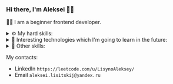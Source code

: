 ### Hi there, I'm Aleksei 👋🏻

👨‍💻 I am a beginner frontend developer.<br/>

<details>
  <summary>
     ⚙️ My hard skills:
  </summary>
  <br/>
  <div>
    <img src="https://img.shields.io/badge/HTML-F16529?style=for-the-badge&logo=html5&logoColor=white" />
    <img src="https://img.shields.io/badge/CSS-1572B6?style=for-the-badge&logo=css3&logoColor=white" />
    <img src="https://img.shields.io/badge/Sass-c06191?style=for-the-badge&logo=sass&logoColor=white" />  
    <img src="https://img.shields.io/badge/Less-284a7e?style=for-the-badge&logo=less&logoColor=white" />  
    <img src="https://img.shields.io/badge/Css%20Modules-white?style=for-the-badge&logo=cssmodules&logoColor=black" />  
    <img src="https://img.shields.io/badge/Styled%20Components-DB7093?style=for-the-badge&logo=styledcomponents&logoColor=white" />  
    <img src="https://img.shields.io/badge/JavaScript-F7DF1E?style=for-the-badge&logo=javascript&logoColor=black" />
    <!-- <img src="https://img.shields.io/badge/TypeScript-007ACC?style=for-the-badge&logo=typescript&logoColor=white" /> -->
    <img src="https://img.shields.io/badge/React-20232A?style=for-the-badge&logo=react&logoColor=61DAFB" />
    <!-- <img src="https://img.shields.io/badge/React%20Query-002a47?style=for-the-badge&logo=reactquery&logoColor=f13e50" /> -->
    <img src="https://img.shields.io/badge/Redux-7248b5?style=for-the-badge&logo=redux&logoColor=white" />
    <img src="https://img.shields.io/badge/Formik-FF5733?style=for-the-badge&logo=formik&logoColor=white" />
    <!-- <img src="https://img.shields.io/badge/Redux%20Toolkit-7248b5?style=for-the-badge&logo=redux&logoColor=white" /> -->
    <!-- <img src="https://img.shields.io/badge/Redux%20Saga-gray?style=for-the-badge&logo=reduxsaga&logoColor=7ecc61" />
    <img src="https://img.shields.io/badge/Next.js-white?style=for-the-badge&logo=nextdotjs&logoColor=black" />
    <img src="https://img.shields.io/badge/Reselect-gray?style=for-the-badge" /> -->
    <!-- <img src="https://img.shields.io/badge/MobX-d45819?style=for-the-badge&logo=mobx&logoColor=white" /> -->
    <!-- <img src="https://img.shields.io/badge/GraphQL-d40490?style=for-the-badge&logo=graphql&logoColor=white" />
    <img src="https://img.shields.io/badge/Lodash-328bf1?style=for-the-badge&logo=lodash&logoColor=white" />
    <img src="https://img.shields.io/badge/Immutable.JS-2d3d50?style=for-the-badge" />
    <img src="https://img.shields.io/badge/ANTD-ec4152?style=for-the-badge&logo=antdesign&logoColor=white" /> -->
    <!-- <img src="https://img.shields.io/badge/i18next-048e81?style=for-the-badge&logo=i18next&logoColor=white" />  -->
    <br/>
    <br/>
    <!-- <img src="https://img.shields.io/badge/Node.js-43853D?style=for-the-badge&logo=node.js&logoColor=white" />
    <img src="https://img.shields.io/badge/Express.js-gray?style=for-the-badge&logo=express&logoColor=88bc3c" />
    <img src="https://img.shields.io/badge/Prisma-white?style=for-the-badge&logo=prisma&logoColor=0c3047" />
    <img src="https://img.shields.io/badge/Nodemon-70c546?style=for-the-badge&logo=nodemon&logoColor=4b493c" /> -->
    <br/>
    <br/>
    <!-- <img src="https://img.shields.io/badge/Docker-218ee0?style=for-the-badge&logo=docker&logoColor=white" />
    <img src="https://img.shields.io/badge/Lerna-white?style=for-the-badge&logo=lerna&logoColor=black" /> -->
    <img src="https://img.shields.io/badge/ESlint-462fb9?style=for-the-badge&logo=eslint&logoColor=white" /> 
    <!-- <img src="https://img.shields.io/badge/Jest-913e56?style=for-the-badge&logo=jest&logoColor=white" />
    <img src="https://img.shields.io/badge/Storybook-f1447e?style=for-the-badge&logo=storybook&logoColor=white" /> -->
    <img src="https://img.shields.io/badge/Gulp-dc4a4d?style=for-the-badge&logo=gulp&logoColor=white" />
    <img src="https://img.shields.io/badge/Webpack-1a72b6?style=for-the-badge&logo=webpack&logoColor=white" />
    <img src="https://img.shields.io/badge/Vite-white?style=for-the-badge&logo=vite&logoColor=f2ce30" />
    <!-- <img src="https://img.shields.io/badge/SSR-white?style=for-the-badge" /> -->
  </div>
</details>

<details>
  <summary>
     🔮 Interesting technologies which I'm going to learn in the future: 
  </summary>
  <br/>
  <div>
  <img src="https://img.shields.io/badge/TypeScript-007ACC?style=for-the-badge&logo=typescript&logoColor=white" /> 
    <!-- <img src="https://img.shields.io/badge/Runtypes-white?style=for-the-badge&logoColor=black" />
    <img src="https://img.shields.io/badge/XState-white?style=for-the-badge&logo=xstate&logoColor=black" />
    <img src="https://img.shields.io/badge/Nest.js-white?style=for-the-badge&logo=nestjs&logoColor=d5214b" />
    <img src="https://img.shields.io/badge/PostgreSQL-2f5c8b?style=for-the-badge&logo=postgresql&logoColor=white" />
    <img src="https://img.shields.io/badge/MongoDB-021c29?style=for-the-badge&logo=mongodb&logoColor=00e25f" />
    <img src="https://img.shields.io/badge/SQLite-033953?style=for-the-badge&logo=sqlite&logoColor=7cc1e1" />
    <img src="https://img.shields.io/badge/Elasticsearch-white?style=for-the-badge&logo=elasticsearch&logoColor=black" /> -->
  </div>
</details>

<details>
 <summary>
     📙 Other skills:
  </summary>
  <br/>
  <div>
    <img src="https://img.shields.io/badge/Photoshop-011c33?style=for-the-badge&logo=adobephotoshop&logoColor=2fa0f2" />
    <!-- <img src="https://img.shields.io/badge/Premiere-00005b?style=for-the-badge&logo=adobepremierepro&logoColor=2fa0f2" />
    <img src="https://img.shields.io/badge/Audition-00005b?style=for-the-badge&logo=adobeaudition&logoColor=2fa0f2" />
    <img src="https://img.shields.io/badge/Final%20Cut-1c1c1c?style=for-the-badge" /> -->
    <img src="https://img.shields.io/badge/Figma-1c1c1c?style=for-the-badge&logo=figma&logoColor=white" />
    <!-- <img src="https://img.shields.io/badge/Jira-247cf2?style=for-the-badge&logo=jira&logoColor=white" />
    <img src="https://img.shields.io/badge/Git-e44c31?style=for-the-badge&logo=git&logoColor=white" />
    <a href="https://github.com/R1ON/patterns" target="_blank">
      <img src="https://img.shields.io/badge/Design%20Patterns-1c1c1c?style=for-the-badge" />
    </a> -->
    <br/>
    <b>English level: elementary</b>
  </div>
</details>

My contacts:

- LinkedIn `https://leetcode.com/u/LisynoAleksey/`
- Email `aleksei.lisitskij@yandex.ru`
